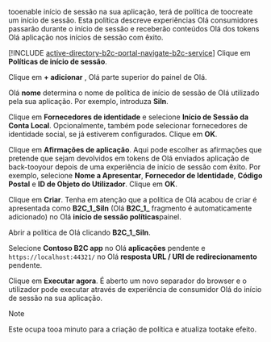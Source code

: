 tooenable início de sessão na sua aplicação, terá de política de toocreate um início de sessão. Esta política descreve experiências Olá consumidores passarão durante o início de sessão e receberão conteúdos Olá dos tokens Olá aplicação nos inícios de sessão com êxito.

[!INCLUDE [active-directory-b2c-portal-navigate-b2c-service](active-directory-b2c-portal-navigate-b2c-service.md)] Clique em **Políticas de início de sessão**.

Clique em **+ adicionar** , Olá parte superior do painel de Olá.

Olá **nome** determina o nome de política de início de sessão de Olá utilizado pela sua aplicação. Por exemplo, introduza **SiIn**.

Clique em **Fornecedores de identidade** e selecione **Início de Sessão da Conta Local**. Opcionalmente, também pode selecionar fornecedores de identidade social, se já estiverem configurados. Clique em **OK**.

Clique em **Afirmações de aplicação**. Aqui pode escolher as afirmações que pretende que sejam devolvidos em tokens de Olá enviados aplicação de back-tooyour depois de uma experiência de início de sessão com êxito. Por exemplo, selecione **Nome a Apresentar**, **Fornecedor de Identidade**, **Código Postal** e **ID de Objeto do Utilizador**. Clique em **OK**.

Clique em **Criar**. Tenha em atenção que a política de Olá acabou de criar é apresentada como **B2C_1_SiIn** (Olá **B2C\_1\_**  fragmento é automaticamente adicionado) no Olá **início de sessão políticas**painel.

Abrir a política de Olá clicando **B2C_1_SiIn**.

Selecione **Contoso B2C app** no Olá **aplicações** pendente e `https://localhost:44321/` no Olá **resposta URL / URI de redirecionamento** pendente.

Clique em **Executar agora**. É aberto um novo separador do browser e o utilizador pode executar através de experiência de consumidor Olá do início de sessão na sua aplicação.

> [!NOTE]
> Este ocupa tooa minuto para a criação de política e atualiza tootake efeito.
>